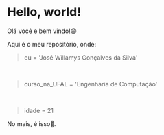 <h1>Hello, world!</h1>
<p>Olá você e bem vindo!&#x1F604</p>
<p>Aqui é o meu repositório, onde:</p>
<p>
<blockquote>eu = 'José Willamys Gonçalves da Silva'</blockquote><br>
<blockquote>curso_na_UFAL = 'Engenharia de Computação'</blockquote><br>
<blockquote>idade = 21</blockquote>
</p>
<p>No mais, é isso&#x1F440.</p>
<!--Só comentando aqui dboas DNV-->
